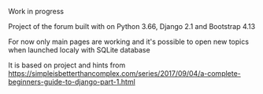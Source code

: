 Work in progress


Project of the forum built with on Python 3.66, Django 2.1 and Bootstrap 4.13

For now only main pages are working and it's possible to open new topics
when launched localy with SQLite database


It is based on project and hints from
https://simpleisbetterthancomplex.com/series/2017/09/04/a-complete-beginners-guide-to-django-part-1.html



